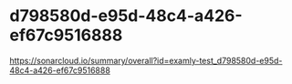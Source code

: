 # d798580d-e95d-48c4-a426-ef67c9516888
https://sonarcloud.io/summary/overall?id=examly-test_d798580d-e95d-48c4-a426-ef67c9516888
